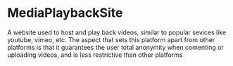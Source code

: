 # MediaPlaybackSite
A website used to host and play back videos, similar to popular sevices like youtube, vimeo, etc. The aspect that sets this platform apart from other platforms is that it guarantees the user total anonymity when comenting or uploading videos, and is less restrictive than other platforms

